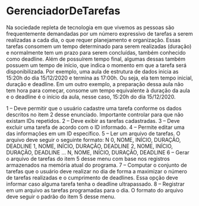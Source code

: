 # GerenciadorDeTarefas
Na sociedade repleta de tecnologia em que vivemos as pessoas são frequentemente demandadas por um número
expressivo de tarefas a serem realizadas a cada dia, o que requer planejamento e organização. Essas tarefas
consomem um tempo determinado para serem realizadas (duração) e normalmente tem um prazo para serem
concluídas, também conhecido como deadline. Além de possuírem tempo final, algumas dessas também possuem um
tempo de início, que indica o momento em que a tarefa será disponibilizada. Por exemplo, uma aula de estrutura de
dados inicia as 15:20h do dia 15/12/2020 e termina as 17:00h. Ou seja, ela tem tempo inicial, duração e deadline. Em
um outro exemplo, a preparação dessa aula não tem hora para começar, consome um tempo equivalente à duração
da aula e o deadline é o início da aula, nesse caso, 15:20h do dia 15/12/2020.


1 – Deve permitir que o usuário cadastre uma tarefa conforme os dados descritos no item 2 desse enunciado.
Importante controlar para que não existam IDs repetidos.
2 – Deve exibir as tarefas cadastradas.
3 – Deve excluir uma tarefa de acordo com o ID informado.
4 – Permite editar uma das informações em um ID específico.
5 – Ler um arquivo de tarefas. O arquivo deve seguir o seguinte formato:
N
0, NOME, INÍCIO, DURAÇÃO, DEADLINE
1, NOME, INÍCIO, DURAÇÃO, DEADLINE
2, NOME, INÍCIO, DURAÇÃO, DEADLINE
...
N, NOME, INÍCIO, DURAÇÃO, DEADLINE
6 – Gerar o arquivo de tarefas do item 5 desse menu com base nos registros armazenados na memória atual do
programa.
7 – Computar o conjunto de tarefas que o usuário deve realizar no dia de forma a maximizar o número de tarefas
realizadas e o cumprimento de deadlines. Essa opção deve informar caso alguma tarefa tenha o deadline ultrapassado.
8 – Registrar em um arquivo as tarefas programadas para o dia. O formato do arquivo deve seguir o padrão do item 5
desse menu.
